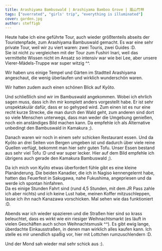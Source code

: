 ```yaml
---
title: Arashiyama Bambuswald | Arashiyama Bamboo Grove | 嵐山竹林
tags: ["overrated", "girls' trip", "everything is illuminated"]
cover: garden.jpg
author: steffigb
---
```


Heute habe ich eine geführte Tour, auch wieder größtenteils abseits der Touristenpfade, zum Arashiyama Bambuswald gemacht. Es war eine sehr private Tour, weil wir zu viert waren: zwei Touris, zwei Guides :D.  
Sie ist nicht zu vergleichen mit der Tour zum Fushiri Inari, weil das vermittelte Wissen nicht im Ansatz so intensiv war wie bei Lee, aber unsere Vierer-Mädels-Truppe war super witzig ^^.

<re-img src="girls.jpeg" title="Girls' trip"></re-img>

Wir haben uns einige Tempel und Gärten im Stadtteil Arashiyama angeschaut, die wenig überlaufen und wirklich wunderschön waren. 

<re-img src="garden.jpg" title="Beautiful garden"></re-img>

<re-img src="more_garden.jpg" title="Another beautiful garden"></re-img>

Wir hatten zudem auch einen schönen Blick auf Kyōto.

<re-img src="kyoto.jpg" title=" Kyōto view"></re-img>

Und schließlich sind wir im Bambuswald angekommen. Wobei ich ehrlich sagen muss, dass ich ihn mir komplett anders vorgestellt habe. Er ist sehr unspektakulär dafür, dass er so gehyped wird. Zum einen ist es nur eine recht kurze Strecke, die man durch den Wald geht, zum anderen sind dort so viele Menschen unterwegs, dass man weder die Umgebung genießen, noch ein anständiges Bild machen kann. Da empfehle ich als Alternative unbedingt den Bambuswald in Kamakura ;).  

Danach waren wir noch in einem sehr schicken Restaurant essen. Und da Kyōto an drei Seiten von Bergen umgeben ist und dadurch über viele reine Quellen verfügt, bekommt man hier sehr guten Tofu. Unser Essen bestand aus sehr viel Tofu :D und war super lecker. Hier auf dem Bild empfehle ich übrigens auch gerade den Kamakura Bambuswald ;).

<re-img src="smartphones.jpeg" title="Look at the food!"></re-img>

Da ich mich von Kyōto etwas überfordert fühle gibt es eine kleine Planänderung. Die beiden Kanadier, die ich in Nagiso kennengelernt habe, hatten das Feuerfest in Sakugawa, nahe Fukushima, angepriesen und da werde ich spontan hinfahren.  
Da es einige Stunden Fahrt sind (rund 4,5 Stunden, mit dem JR Pass zahle ich aber nichts) und ich keine Lust habe, meinen Koffer mitzuschleppen, lasse ich ihn nach Kanazawa vorschicken. Mal sehen wie das funktioniert :D. 

Abends war ich wieder spazieren und die Straßen hier sind so krass beleuchtet, dass es wirkt wie ein riesiger Weihnachtsmarkt (es läuft in vielen Geschäften auch schon Weihnachtsmusik ^^). Es gibt ewig lange, überdachte Einkausstraßen, in denen man wirklich alles kaufen kann. Ich stelle es mir unendlich spaßig vor, hier mit Lottchen rumzuschlendern :D. 

Und der Mond sah wieder mal sehr schick aus :).

<re-img src="moon.jpg" title="The bright side of the moon"></re-img>